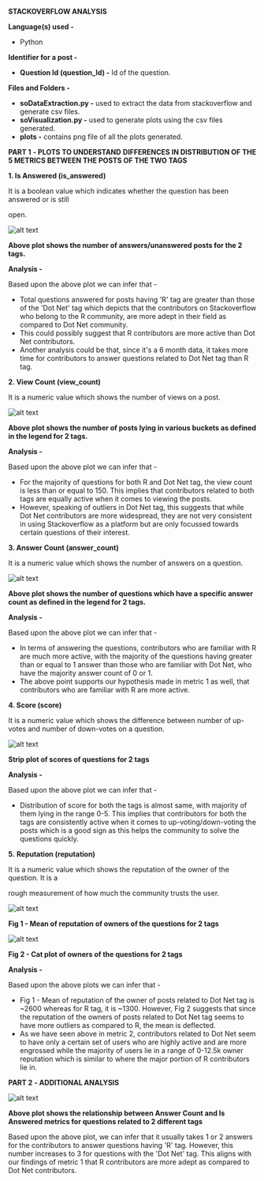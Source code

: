 **STACKOVERFLOW ANALYSIS**

**Language(s) used -**

- Python

**Identifier for a post -**

- **Question Id (question\_Id) -** Id of the question.

**Files and Folders -**

- **soDataExtraction.py -** used to extract the data from stackoverflow and generate csv files.
- **soVisualization.py -** used to generate plots using the csv files generated.
- **plots -** contains png file of all the plots generated.

**PART 1**  **- PLOTS TO UNDERSTAND**  **DIFFERENCES IN DISTRIBUTION OF THE 5 METRICS BETWEEN THE POSTS OF THE TWO TAGS**

**1. Is Answered (is\_answered)**

It is a boolean value which indicates whether the question has been answered or is still

open.

![alt text](https://github.com/iamber12/stackOverflowAnalysis/blob/main/plots/is_answered.png)

**Above plot shows the number of answers/unanswered posts for the 2 tags.**

**Analysis -**

Based upon the above plot we can infer that -

- Total questions answered for posts having &#39;R&#39; tag are greater than those of the &#39;Dot Net&#39; tag which depicts that the contributors on Stackoverflow who belong to the R community, are more adept in their field as compared to Dot Net community.
- This could possibly suggest that R contributors are more active than Dot Net contributors.
- Another analysis could be that, since it&#39;s a 6 month data, it takes more time for contributors to answer questions related to Dot Net tag than R tag.

**2. View Count (view\_count)**

It is a numeric value which shows the number of views on a post.

![alt text](https://github.com/iamber12/stackOverflowAnalysis/blob/main/plots/view_count.png)

**Above plot shows the number of posts lying in various buckets as defined in the legend for 2 tags.**

**Analysis -**

Based upon the above plot we can infer that -

- For the majority of questions for both R and Dot Net tag, the view count is less than or equal to 150. This implies that contributors related to both tags are equally active when it comes to viewing the posts.
- However, speaking of outliers in Dot Net tag, this suggests that while Dot Net contributors are more widespread, they are not very consistent in using Stackoverflow as a platform but are only focussed towards certain questions of their interest.

**3. Answer Count (answer\_count)**

It is a numeric value which shows the number of answers on a question.

![alt text](https://github.com/iamber12/stackOverflowAnalysis/blob/main/plots/answer_count.png)

**Above plot shows the number of questions which have a specific answer count as defined in the legend for 2 tags.**

**Analysis -**

Based upon the above plot we can infer that -

- In terms of answering the questions, contributors who are familiar with R are much more active, with the majority of the questions having greater than or equal to 1 answer than those who are familiar with Dot Net, who have the majority answer count of 0 or 1.
- The above point supports our hypothesis made in metric 1 as well, that contributors who are familiar with R are more active.

**4. Score (score)**

It is a numeric value which shows the difference between number of up-votes and number of down-votes on a question.

![alt text](https://github.com/iamber12/stackOverflowAnalysis/blob/main/plots/score.png)

**Strip plot of scores of questions for 2 tags**

**Analysis -**

Based upon the above plot we can infer that -

- Distribution of score for both the tags is almost same, with majority of them lying in the range 0-5. This implies that contributors for both the tags are consistently active when it comes to up-voting/down-voting the posts which is a good sign as this helps the community to solve the questions quickly.

**5.** **Reputation (reputation)**

It is a numeric value which shows the reputation of the owner of the question. It is a

rough measurement of how much the community trusts the user.

![alt text](https://github.com/iamber12/stackOverflowAnalysis/blob/main/plots/reputation_1.png)

**Fig 1 - Mean of reputation of owners of the questions for 2 tags**

![alt text](https://github.com/iamber12/stackOverflowAnalysis/blob/main/plots/reputation_2.png)

**Fig 2 - Cat plot of owners of the questions for 2 tags**

**Analysis -**

Based upon the above plots we can infer that -

- Fig 1 - Mean of reputation of the owner of posts related to Dot Net tag is ~2600 whereas for R tag, it is ~1300. However, Fig 2 suggests that since the reputation of the owners of posts related to Dot Net tag seems to have more outliers as compared to R, the mean is deflected.
- As we have seen above in metric 2, contributors related to Dot Net seem to have only a certain set of users who are highly active and are more engrossed while the majority of users lie in a range of 0-12.5k owner reputation which is similar to where the major portion of R contributors lie in.

**PART 2**  **- ADDITIONAL ANALYSIS**

![alt text](https://github.com/iamber12/stackOverflowAnalysis/blob/main/plots/additional.png)

**Above plot shows the relationship between Answer Count and Is Answered metrics for questions related to 2 different tags**

Based upon the above plot, we can infer that it usually takes 1 or 2 answers for the contributors to answer questions having &#39;R&#39; tag. However, this number increases to 3 for questions with the &#39;Dot Net&#39; tag. This aligns with our findings of metric 1 that R contributors are more adept as compared to Dot Net contributors.
